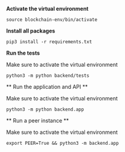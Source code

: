 **Activate the virtual environment**
```
source blockchain-env/bin/activate
```

**Install all packages**
```
pip3 install -r requirements.txt
```

**Run the tests**

Make sure to activate the virtual environment
```
python3 -m python backend/tests
```

** Run the application and API **

Make sure to activate the virtual environment
```
python3 -m python backend.app
```

** Run a peer instance **

Make sure to activate the virtual environment
```
export PEER=True && python3 -m backend.app
```
